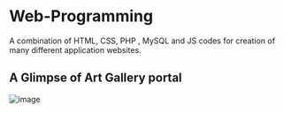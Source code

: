 # Web-Programming
A combination of HTML, CSS, PHP , MySQL and JS codes for creation of many different application websites.

## A Glimpse of Art Gallery portal
![image](https://user-images.githubusercontent.com/70912643/143828656-16ca6609-cb88-44d8-ae29-c4835bd1c0d0.png)

